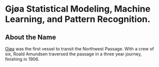 # Gjøa Statistical Modeling, Machine Learning, and Pattern Recognition.

## About the Name 

[Gjøa](http://en.wikipedia.org/wiki/Gj%C3%B8a) was the first vessel to transit the Northwest Passage. With a crew of six, Roald Amundsen traversed the passage in a three year journey, finishing in 1906.
 